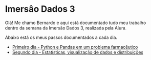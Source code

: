 # Imersâo Dados 3

Olá! Me chamo Bernardo e aqui está documentado tudo meu trabalho dentro da semana da Imersão Dados 3, realizada pela Alura.

Abaixo está os meus passos documentados a cada dia.

- [Primeiro dia - Python e Pandas em um problema farmacêutico](https://github.com/BEp0/imersaodados3/blob/main/anotacoes/primeirodia.md)
- [Segundo dia - Estatísticas, visualização de dados e distribuições](https://github.com/BEp0/imersaodados3/blob/main/anotacoes/segundodia.md)